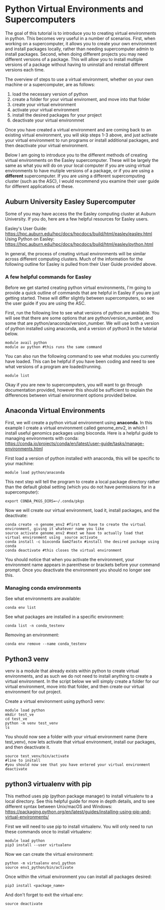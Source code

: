 # Python Virtual Environments and Supercomputers

The goal of this tutorial is to introduce you to creating virtual environments in python. This becomes very useful in a number of scenarios. First, when working on a supercomputer, it allows you to create your own environment and install packages locally, rather than needing supercomputer admin to install packages. Second, when doing different projects you may need different versions of a package. This will allow you to install multiple versions of a package without having to uninstall and reinstall different versions each time. 

The overview of steps to use a virtual environment, whether on your own machine or a supercomputer, are as follows:
1. load the necessary version of python
2. create a folder for your virtual enviroment, and move into that folder
3. create your virtual environment
4. activate your virtual environment
5. install the desired packages for your project
6. deactivate your virtual environmnet

Once you have created a virtual environment and are coming back to an existing virtual environment, you will skip steps 1-3 above, and just activate your virtual environment to run programs or install additional packages, and then deactivate your virtual environment.  

Below I am going to introduce you to the different methods of creating virtual environments on the Easley supercomputer. 
These will be largely the same as what you will do on your local computer if you are using virtual environments to have mutiple versions of a package, or if you are using a **different** supercomputer. 
If you are using a different supercomputing cluster (such as the ASC), I would recommend you examine their user guide for different applications of these. 

## Auburn University Easley Supercomputer
Some of you may have access the the Easley computing cluster at Auburn University. If you do, here are a few helpful resources for Easley users. 

Easley's User Guide: https://hpc.auburn.edu/hpc/docs/hpcdocs/build/html/easley/easley.html  
Using Python on Easley: https://hpc.auburn.edu/hpc/docs/hpcdocs/build/html/easley/python.html

In general, the process of creating virtual environments will be similar across different computing clusters. Much of the information for the following outline for Easley is pulled from their User Guide provided above. 

### A few helpful commands for Easley

Before we get started creating python virtual environments, I'm going to provide a quick outline of commands that are helpful in Easley if you are just getting started. These will differ slightly between supercomputers, so see the user guide if you are using the ASC.

First, run the following line to see what versions of python are available. You will see that there are some options that are python/version_number, and some that are python/anaconda/version_number. We will use both a version of python installed using anaconda, and a version of python3 in the tutorial below. 
```
module avail python
module av python #this runs the same command
```


You can also run the following command to see what modules you currently have loaded. This can be helpful if you have been coding and need to see what versions of a program are loaded/running. 
```
module list
```

Okay if you are new to supercomputers, you will want to go through documentation provided, however this should be sufficient to explain the differences between virtual environment options provided below. 


## Anaconda Virtual Environments
First, we will create a python virtual environment using **anaconda**. 
In this example I create a virtual environment called genome_env2, in which I install useful genomics packages using bioconda. 
Here is a helpful guide to managing environments with conda: https://conda.io/projects/conda/en/latest/user-guide/tasks/manage-environments.html

First load a version of python installed with anaconda, this will be specific to your machine: 
```
module load python/anaconda 
```

This next step will tell the program to create a local package directory rather than the default global setting (which you do not have permissions for in a supercomputer):
```
export CONDA_PKGS_DIRS=~/.conda/pkgs 
```

Now we will create our virtual environment, load it, install packages, and the deactivate:
```
conda create -n genome_env2 #first we have to create the virtual environment, giving it whatever name you like
source activate genome_env2 #next we have to actually load that virtual environment using _source activate_
conda install -c bioconda bam2fastx #install the desired package using conda
conda deactivate #this closes the virtual environment
```
You should notice that when you activate the environment, your environment name appears in parenthese or brackets before your command prompt. 
Once you deactivate the environment you should no longer see this. 

### Managing conda environments

See what environments are available:
```
conda env list
```

See what packages are installed in a specific environment:
```
conda list -n conda_testenv
```

Removing an environment:
```
conda env remove --name conda_testenv
```

## Python3 venv
venv is a module that already exists within python to create virtual environments, and as such we do not need to install anything to create a virtual environment.
In the script below we will simply create a folder for our virtual environment, move into that folder, and then create our virtual environment for out project. 


Create a virtual environment using python3 venv:
```
module load python 
mkdir test_ve
cd test_ve
python -m venv test_venv
ls 
```

You should now see a folder with your virtual environment name (here test_venv), now lets activate that virtual environment, install our packages, and then deactivate it. 
```
source test_venv/bin/activate
#line to install
#you should now see that you have entered your virtual environment
deactivate
```
## python3 virtualenv with pip
This method uses pip (python package manager) to install virtualenv to a local directory. See this helpful guide for more in depth details, and to see different syntax between Unix/macOS and Windows: https://packaging.python.org/en/latest/guides/installing-using-pip-and-virtual-environments/

First we will need to use pip to install virtualenv. You will only need to run these commands once to install virtualenv:
```
module load python 
pip3 install --user virtualenv
```

Now we can create the virtual environment:
```
python -m virtualenv env1_python
source env1_python/bin/activate
```

Once within the virtual environment you can install all packages desired:
```
pip3 install <package_name>
```

And don't forget to exit the virtual env: 
```
source deactivate
```



